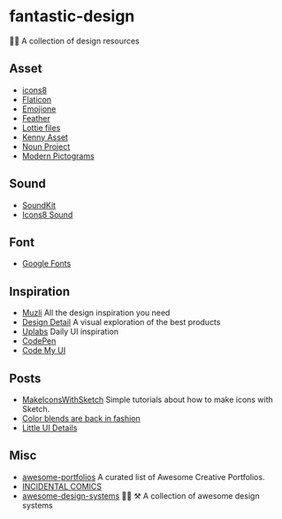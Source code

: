 # fantastic-design
👨‍🎨 A collection of design resources

## Asset

- [icons8](https://icons8.com/)
- [Flaticon](http://www.flaticon.com/)
- [Emojione](https://www.emojione.com/emoji/v3)
- [Feather](https://feathericons.com)
- [Lottie files](http://www.lottiefiles.com/)
- [Kenny Asset](https://kenney.nl/assets)
- [Noun Project](https://thenounproject.com/)
- [Modern Pictograms](https://modernpictograms.com/)

## Sound

- [SoundKit](http://facebook.design/soundkit)
- [Icons8 Sound](https://icons8.com/sounds)

## Font

- [Google Fonts](https://fonts.google.com/)

## Inspiration

- [Muzli](https://medium.muz.li/) All the design inspiration you need
- [Design Detail](http://www.brianlovin.com/) A visual exploration of the best products
- [Uplabs](https://www.uplabs.com/) Daily UI inspiration
- [CodePen](http://codepen.io/pens/)
- [Code My UI](https://codemyui.com/)

## Posts

- [MakeIconsWithSketch](https://github.com/allenwong/MakeIconsWithSketch) Simple tutorials about how to make icons with Sketch.
- [Color blends are back in fashion](https://blog.prototypr.io/https-medium-com-colorblends-aebda77c8742)
- [Little UI Details](https://twitter.com/i/moments/880688233641848832)

## Misc

- [awesome-portfolios](https://github.com/iRaul/awesome-portfolios) A curated list of Awesome Creative Portfolios.
- [INCIDENTAL COMICS](http://www.incidentalcomics.com/)
- [awesome-design-systems](https://github.com/alexpate/awesome-design-systems) 💅🏻 ⚒ A collection of awesome design systems
